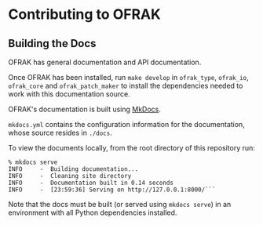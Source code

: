 # Contributing to OFRAK

## Building the Docs
OFRAK has general documentation and API documentation.

Once OFRAK has been installed, run `make develop` in `ofrak_type`, `ofrak_io`, `ofrak_core` and `ofrak_patch_maker` to install the dependencies needed to work with this documentation source.

OFRAK's documentation is built using [MkDocs](https://www.mkdocs.org/).

`mkdocs.yml` contains the configuration information for the documentation, whose source resides in `./docs`.

To view the documents locally, from the root directory of this repository run:
```
% mkdocs serve
INFO     -  Building documentation...
INFO     -  Cleaning site directory
INFO     -  Documentation built in 0.14 seconds
INFO     -  [23:59:36] Serving on http://127.0.0.1:8000/```
```

Note that the docs must be built (or served using `mkdocs serve`) in an environment with all Python  dependencies installed.
